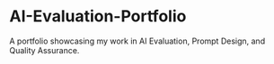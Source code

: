 # AI-Evaluation-Portfolio
A portfolio showcasing my work in AI Evaluation, Prompt Design, and Quality Assurance.
